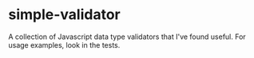 simple-validator
================

A collection of Javascript data type validators that I've found useful. For usage examples, look in the tests.
